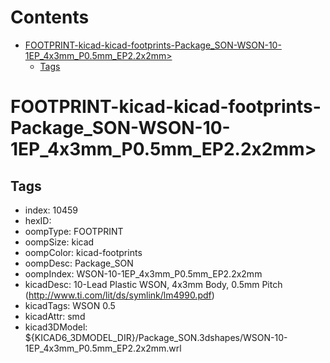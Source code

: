 



Contents
========

* [FOOTPRINT-kicad-kicad-footprints-Package_SON-WSON-10-1EP_4x3mm_P0.5mm_EP2.2x2mm>](#footprint-kicad-kicad-footprints-package_son-wson-10-1ep_4x3mm_p05mm_ep22x2mm)
	* [Tags](#tags)

# FOOTPRINT-kicad-kicad-footprints-Package_SON-WSON-10-1EP_4x3mm_P0.5mm_EP2.2x2mm>

## Tags

- index: 10459
- hexID: 
- oompType: FOOTPRINT
- oompSize: kicad
- oompColor: kicad-footprints
- oompDesc: Package_SON
- oompIndex: WSON-10-1EP_4x3mm_P0.5mm_EP2.2x2mm
- kicadDesc: 10-Lead Plastic WSON, 4x3mm Body, 0.5mm Pitch (http://www.ti.com/lit/ds/symlink/lm4990.pdf)
- kicadTags: WSON 0.5
- kicadAttr: smd
- kicad3DModel: ${KICAD6_3DMODEL_DIR}/Package_SON.3dshapes/WSON-10-1EP_4x3mm_P0.5mm_EP2.2x2mm.wrl
